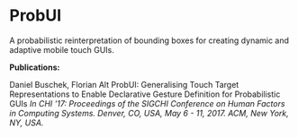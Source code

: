# ProbUI
A probabilistic reinterpretation of bounding boxes for creating dynamic and adaptive mobile touch GUIs.



__Publications:__

Daniel Buschek, Florian Alt
ProbUI: Generalising Touch Target Representations to Enable Declarative Gesture Definition for Probabilistic GUIs
*In CHI '17: Proceedings of the SIGCHI Conference on Human Factors in Computing Systems. Denver, CO, USA, May 6 - 11, 2017. ACM, New York, NY, USA.*
